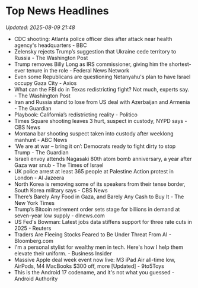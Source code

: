 # Top News Headlines

_Updated: 2025-08-09 21:48_

- CDC shooting: Atlanta police officer dies after attack near health agency's headquarters - BBC
- Zelensky rejects Trump’s suggestion that Ukraine cede territory to Russia - The Washington Post
- Trump removes Billy Long as IRS commissioner, giving him the shortest-ever tenure in the role - Federal News Network
- Even some Republicans are questioning Netanyahu's plan to have Israel occupy Gaza City - Axios
- What can the FBI do in Texas redistricting fight? Not much, experts say. - The Washington Post
- Iran and Russia stand to lose from US deal with Azerbaijan and Armenia - The Guardian
- Playbook: California’s redistricting reality - Politico
- Times Square shooting leaves 3 hurt, suspect in custody, NYPD says - CBS News
- Montana bar shooting suspect taken into custody after weeklong manhunt - ABC News
- ‘We are at war – bring it on’: Democrats ready to fight dirty to stop Trump - The Guardian
- Israeli envoy attends Nagasaki 80th atom bomb anniversary, a year after Gaza war snub - The Times of Israel
- UK police arrest at least 365 people at Palestine Action protest in London - Al Jazeera
- North Korea is removing some of its speakers from their tense border, South Korea military says - CBS News
- There’s Barely Any Food in Gaza, and Barely Any Cash to Buy It - The New York Times
- Trump’s Bitcoin retirement order sets stage for billions in demand at seven-year low supply - dlnews.com
- US Fed's Bowman: Latest jobs data stiffens support for three rate cuts in 2025 - Reuters
- Traders Are Fleeing Stocks Feared to Be Under Threat From AI - Bloomberg.com
- I'm a personal stylist for wealthy men in tech. Here's how I help them elevate their uniform. - Business Insider
- Massive Apple deal week event now live: M3 iPad Air all-time low, AirPods, M4 MacBooks $300 off, more [Updated] - 9to5Toys
- This is the Android 17 codename, and it's not what you guessed - Android Authority